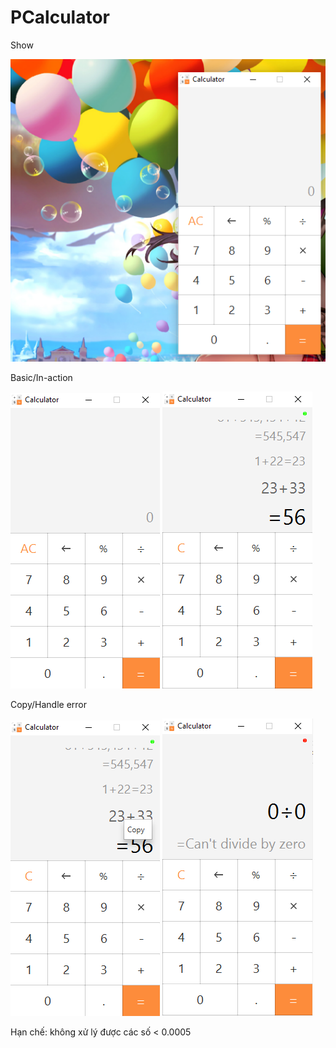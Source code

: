 # PCalculator


Show

![](screenshot/show.png)

Basic/In-action

![](screenshot/basic.png)
![](screenshot/scrollable.png)

Copy/Handle error

![](screenshot/copy.png)
![](screenshot/error.png)


Hạn chế: không xử lý được các số < 0.0005
